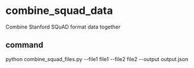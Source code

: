 # combine_squad_data
Combine Stanford SQuAD format data together

## command
python combine_squad_files.py --file1 file1 --file2 file2 --output output.json
